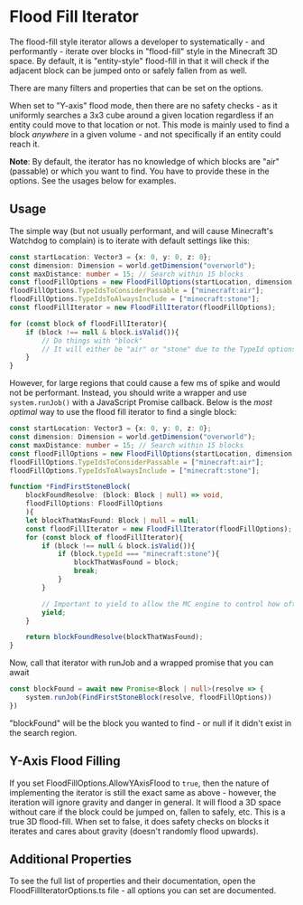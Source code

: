 # Flood Fill Iterator
The flood-fill style iterator allows a developer to systematically - and performantly - iterate over blocks in "flood-fill" style in the Minecraft 3D space. By default, it is "entity-style" flood-fill in that it will check if the adjacent block can be jumped onto or safely fallen from as well.

There are many filters and properties that can be set on the options.

When set to "Y-axis" flood mode, then there are no safety checks - as it uniformly searches a 3x3 cube around a given location regardless if an entity could move to that location or not. This mode is mainly used to find a block *anywhere* in a given volume - and not specifically if an entity could reach it.

**Note**: By default, the iterator has no knowledge of which blocks are "air" (passable) or which you want to find. You have to provide these in the options. See the usages below for examples.

## Usage
The simple way (but not usually performant, and will cause Minecraft's Watchdog to complain) is to iterate with default settings like this:
```ts
const startLocation: Vector3 = {x: 0, y: 0, z: 0};
const dimension: Dimension = world.getDimension("overworld");
const maxDistance: number = 15; // Search within 15 blocks
const floodFillOptions = new FloodFillOptions(startLocation, dimension, maxDistance);
floodFillOptions.TypeIdsToConsiderPassable = ["minecraft:air"];
floodFillOptions.TypeIdsToAlwaysInclude = ["minecraft:stone"];
const floodFillIterator = new FloodFillIterator(floodFillOptions);

for (const block of floodFillIterator){
    if (block !== null & block.isValid()){
        // Do things with "block"
        // It will either be "air" or "stone" due to the TypeId options we set above
    }
}
```

However, for large regions that could cause a few ms of spike and would not be performant. Instead, you should write a wrapper and use `system.runJob()` with a JavaScript Promise callback. Below is the *most optimal* way to use the flood fill iterator to find a single block:
```ts
const startLocation: Vector3 = {x: 0, y: 0, z: 0};
const dimension: Dimension = world.getDimension("overworld");
const maxDistance: number = 15; // Search within 15 blocks
const floodFillOptions = new FloodFillOptions(startLocation, dimension, maxDistance);
floodFillOptions.TypeIdsToConsiderPassable = ["minecraft:air"];
floodFillOptions.TypeIdsToAlwaysInclude = ["minecraft:stone"];

function *FindFirstStoneBlock(
    blockFoundResolve: (block: Block | null) => void, 
    floodFillOptions: FloodFillOptions
    ){
    let blockThatWasFound: Block | null = null;
    const floodFillIterator = new FloodFillIterator(floodFillOptions);
    for (const block of floodFillIterator){
        if (block !== null & block.isValid()){
            if (block.typeId === "minecraft:stone"){
                blockThatWasFound = block;
                break;
            }
        }

        // Important to yield to allow the MC engine to control how often this iterator runs!
        yield;
    }

    return blockFoundResolve(blockThatWasFound);
}
```

Now, call that iterator with runJob and a wrapped promise that you can await
```ts
const blockFound = await new Promise<Block | null>(resolve => {
    system.runJob(FindFirstStoneBlock(resolve, floodFillOptions))
})
```

"blockFound" will be the block you wanted to find - or null if it didn't exist in the search region.

## Y-Axis Flood Filling
If you set FloodFillOptions.AllowYAxisFlood to `true`, then the nature of implementing the iterator is still the exact same as above - however, the iteration will ignore gravity and danger in general. It will flood a 3D space without care if the block could be jumped on, fallen to safely, etc. This is a true 3D flood-fill. When set to false, it does safety checks on blocks it iterates and cares about gravity (doesn't randomly flood upwards).

## Additional Properties
To see the full list of properties and their documentation, open the FloodFillIteratorOptions.ts file - all options you can set are documented.